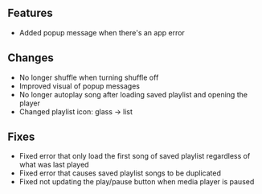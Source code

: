 ## Features

- Added popup message when there's an app error

## Changes

- No longer shuffle when turning shuffle off
- Improved visual of popup messages
- No longer autoplay song after loading saved playlist and opening the player
- Changed playlist icon: glass -> list

## Fixes

- Fixed error that only load the first song of saved playlist regardless of what was last played
- Fixed error that causes saved playlist songs to be duplicated
- Fixed not updating the play/pause button when media player is paused